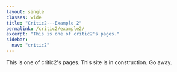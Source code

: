 ```yaml
---
layout: single
classes: wide
title: "Critic2---Example 2"
permalink: /critic2/example2/
excerpt: "This is one of critic2's pages."
sidebar:
  nav: "critic2"
---
```


This is one of critic2's pages. This site is in construction. Go away.
